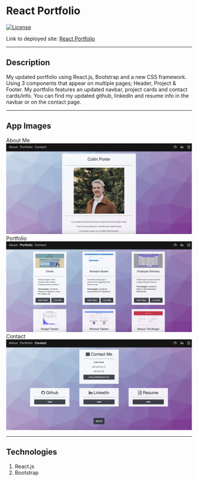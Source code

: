 # React Portfolio

[![License](https://img.shields.io/badge/License-MIT-blue.svg)](https://opensource.org/licenses/MIT)

Link to deployed site: [React Portfolio](https://damp-citadel-41611.herokuapp.com/)

<hr>

## Description
My updated portfolio using React.js, Bootstrap and a new CSS framework. Using 3 components that appear on multiple pages; Header, Project & Footer. My portfolio features an updated navbar, project cards and contact cards/info. You can find my updated github, linkedIn and resume info in the navbar or on the contact page.

<hr>

## App Images
About Me
![React Portfolio](./public/images/aboutMeREADME.png)
Portfolio
![React Portfolio](./public/images/portfolioREADME.png)
Contact
![React Portfolio](./public/images/contactREADME.png)

<hr>

## Technologies
1. React.js
2. Bootstrap